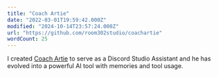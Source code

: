 ```yaml
---
title: "Coach Artie"
date: "2022-03-01T19:59:42.000Z"
modified: "2024-10-14T23:57:24.000Z"
url: "https://github.com/room302studio/coachartie"
wordCount: 25
---
```

I created [Coach Artie](https://coachartiebot.com) to serve as a Discord Studio Assistant and he has evolved into a powerful AI tool with memories and tool usage.